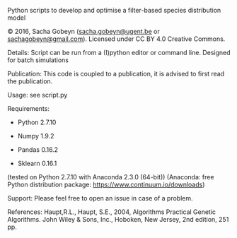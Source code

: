 
Python scripts to develop and optimise a filter-based species distribution model

© 2016, Sacha Gobeyn (sacha.gobeyn@ugent.be or sachagobeyn@gmail.com). Licensed under CC BY 4.0 Creative Commons.

Details: Script can be run from a (I)python editor or command line. Designed for batch simulations
 
Publication: This code is coupled to a publication, it is advised to first read the publication.

Usage: see script.py

Requirements:
  * Python 2.7.10
  
  * Numpy 1.9.2  
  
  * Pandas 0.16.2
  
  * Sklearn 0.16.1

  
  (tested on Python 2.7.10 with Anaconda 2.3.0 (64-bit)) 
  (Anaconda: free Python distribution package: https://www.continuum.io/downloads)
  

Support: Please feel free to open an issue in case of a problem.

References:
 Haupt,R.L., Haupt, S.E., 2004, Algorithms Practical Genetic Algorithms. John Wiley & Sons, Inc., Hoboken, New Jersey, 2nd edition, 251 pp.
